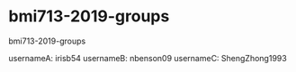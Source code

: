 # bmi713-2019-groups
bmi713-2019-groups

usernameA: irisb54
usernameB: nbenson09
usernameC: ShengZhong1993